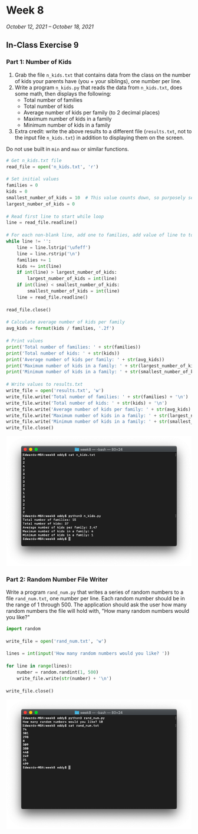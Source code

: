# Week 8

*October 12, 2021 – October 18, 2021*

## In-Class Exercise 9

### Part 1: Number of Kids

1. Grab the file `n_kids.txt` that contains data from the class on the number of kids your parents have (you + your siblings), one number per line.
2. Write a program `n_kids.py` that reads the data from `n_kids.txt`, does some math, then displays the following:
    - Total number of families
    - Total number of kids
    - Average number of kids per family (to 2 decimal places)
    - Maximum number of kids in a family
    - Minimum number of kids in a family
3. Extra credit: write the above results to a different file (`results.txt`, not to the input file `n_kids.txt`) in addition to displaying them on the screen.

Do not use built in `min` and `max` or similar functions.

```python
# Get n_kids.txt file
read_file = open('n_kids.txt', 'r')

# Set initial values
families = 0
kids = 0
smallest_number_of_kids = 10  # This value counts down, so purposely set high
largest_number_of_kids = 0

# Read first line to start while loop
line = read_file.readline()

# For each non-blank line, add one to families, add value of line to total kids count, and compare min and max kids
while line != '':
    line = line.lstrip('\ufeff')
    line = line.rstrip('\n')
    families += 1
    kids += int(line)
    if int(line) > largest_number_of_kids:
        largest_number_of_kids = int(line)
    if int(line) < smallest_number_of_kids:
        smallest_number_of_kids = int(line)
    line = read_file.readline()

read_file.close()

# Calculate average number of kids per family
avg_kids = format(kids / families, '.2f')

# Print values
print('Total number of families: ' + str(families))
print('Total number of kids: ' + str(kids))
print('Average number of kids per family: ' + str(avg_kids))
print('Maximum number of kids in a family: ' + str(largest_number_of_kids))
print('Minimum number of kids in a family: ' + str(smallest_number_of_kids))

# Write values to results.txt
write_file = open('results.txt', 'w')
write_file.write('Total number of families: ' + str(families) + '\n')
write_file.write('Total number of kids: ' + str(kids) + '\n')
write_file.write('Average number of kids per family: ' + str(avg_kids) + '\n')
write_file.write('Maximum number of kids in a family: ' + str(largest_number_of_kids) + '\n')
write_file.write('Minimum number of kids in a family: ' + str(smallest_number_of_kids) + '\n')
write_file.close()
```

![part1.png](assets/part1.png)

### Part 2: Random Number File Writer

Write a program `rand_num.py` that writes a series of random numbers to a file `rand_num.txt`, one number per line. Each random number should be in the range of 1 through 500. The application should ask the user how many random numbers the file will hold with, "How many random numbers would you like?"

```python
import random

write_file = open('rand_num.txt', 'w')

lines = int(input('How many random numbers would you like? '))

for line in range(lines):
    number = random.randint(1, 500)
    write_file.write(str(number) + '\n')

write_file.close()
```

![part2.png](assets/part2.png)
